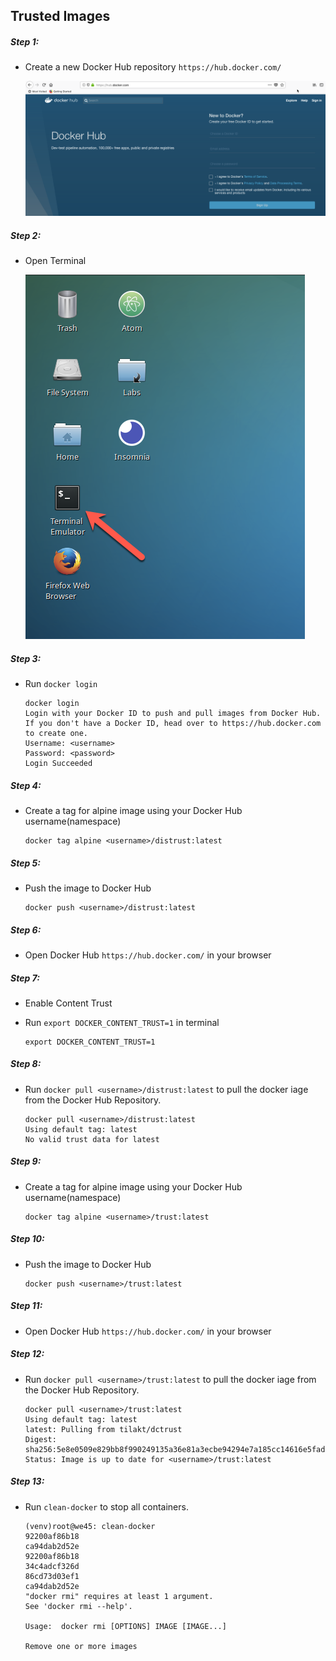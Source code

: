 ## Trusted Images

##### Step 1:

* Create a new Docker Hub repository  `https://hub.docker.com/`

    ![Dockerhub](img/docker-hub.png)
    

##### Step 2:

* Open Terminal

    ![Terminal](img/Open-Terminal.png)
    
   
##### Step 3:

* Run `docker login`

    ```commandline
    docker login
    Login with your Docker ID to push and pull images from Docker Hub. If you don't have a Docker ID, head over to https://hub.docker.com to create one.
    Username: <username>
    Password: <password>
    Login Succeeded
    ```
    
##### Step 4:

* Create a tag for alpine image using your Docker Hub username(namespace)

    ````commandline
    docker tag alpine <username>/distrust:latest
    ````

##### Step 5:

* Push the image to Docker Hub

    ````commandline
    docker push <username>/distrust:latest
    ````
    
##### Step 6:

* Open Docker Hub `https://hub.docker.com/` in your browser

##### Step 7:

* Enable Content Trust

* Run `export DOCKER_CONTENT_TRUST=1` in terminal

    ```commandline
    export DOCKER_CONTENT_TRUST=1
    ```

##### Step 8:

* Run `docker pull <username>/distrust:latest` to pull the docker iage from the Docker Hub Repository.

    ```commandline
    docker pull <username>/distrust:latest
    Using default tag: latest
    No valid trust data for latest
    ```
    
    
##### Step 9:

* Create a tag for alpine image using your Docker Hub username(namespace)

    ````commandline
    docker tag alpine <username>/trust:latest
    ````

##### Step 10:

* Push the image to Docker Hub

    ````commandline
    docker push <username>/trust:latest
    ````
    
##### Step 11:

* Open Docker Hub `https://hub.docker.com/` in your browser


##### Step 12:

* Run `docker pull <username>/trust:latest` to pull the docker iage from the Docker Hub Repository.

    ```commandline
    docker pull <username>/trust:latest
    Using default tag: latest
    latest: Pulling from tilakt/dctrust
    Digest: sha256:5e8e0509e829bb8f990249135a36e81a3ecbe94294e7a185cc14616e5fad96bd
    Status: Image is up to date for <username>/trust:latest
    ```
    
 
 ##### Step 13:
 
 * Run `clean-docker` to stop all containers.  

    ```commandline
    (venv)root@we45: clean-docker
    92200af86b18
    ca94dab2d52e
    92200af86b18
    34c4adcf326d
    86cd73d03ef1
    ca94dab2d52e
    "docker rmi" requires at least 1 argument.
    See 'docker rmi --help'.
    
    Usage:  docker rmi [OPTIONS] IMAGE [IMAGE...]
    
    Remove one or more images
    
    ```
